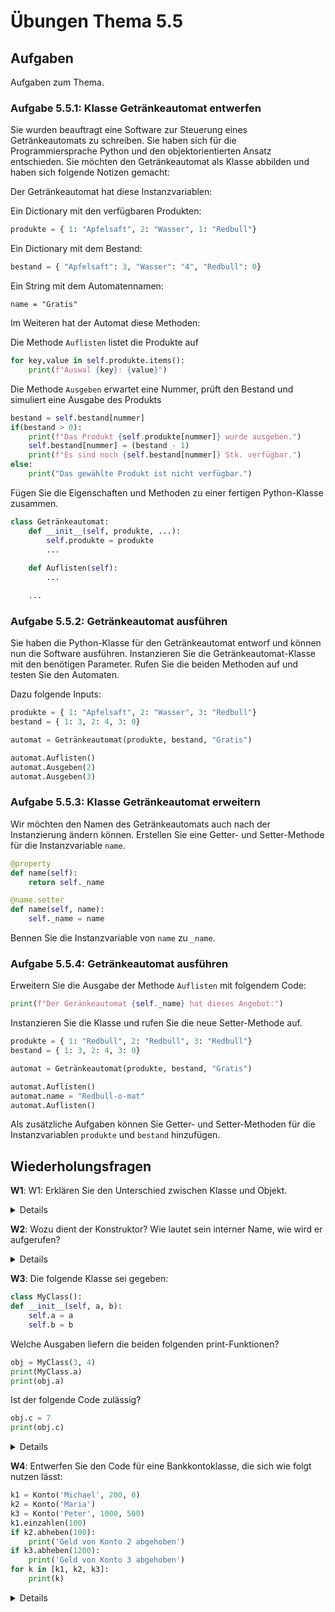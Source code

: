 # Übungen Thema 5.5

## Aufgaben

Aufgaben zum Thema.

### Aufgabe 5.5.1: Klasse Getränkeautomat entwerfen

Sie wurden beauftragt eine Software zur Steuerung eines Getränkeautomats zu schreiben. Sie haben sich für die Programmiersprache Python und den objektorientierten Ansatz entschieden. Sie möchten den Getränkeautomat als Klasse abbilden und haben sich folgende Notizen gemacht:

Der Getränkeautomat hat diese Instanzvariablen:

Ein Dictionary mit den verfügbaren Produkten:

```py
produkte = { 1: "Apfelsaft", 2: "Wasser", 1: "Redbull"}
```

Ein Dictionary mit dem Bestand:  

```py
bestand = { "Apfelsaft": 3, "Wasser": "4", "Redbull": 0}
```

Ein String mit dem Automatennamen:

```
name = "Gratis"
```

Im Weiteren hat der Automat diese Methoden:

Die Methode `Auflisten` listet die Produkte auf

```py
for key,value in self.produkte.items():
	print(f"Auswal {key}: {value}")
```

Die Methode `Ausgeben` erwartet eine Nummer, prüft den Bestand und simuliert eine Ausgabe des Produkts

```py
bestand = self.bestand[nummer]
if(bestand > 0):
	print(f"Das Produkt {self.produkte[nummer]} wurde ausgeben.")
	self.bestand[nummer] = (bestand - 1)
	print(f"Es sind noch {self.bestand[nummer]} Stk. verfügbar.")
else:
	print("Das gewählte Produkt ist nicht verfügbar.")
```

Fügen Sie die Eigenschaften und Methoden zu einer fertigen Python-Klasse zusammen.

```py
class Getränkeautomat:
    def __init__(self, produkte, ...):
		self.produkte = produkte
        ...
        
    def Auflisten(self):
		...

	...
```

### Aufgabe 5.5.2: Getränkeautomat ausführen

Sie haben die Python-Klasse für den Getränkeautomat entworf und können nun die Software ausführen. Instanzieren Sie die Getränkeautomat-Klasse mit den benötigen Parameter. Rufen Sie die beiden Methoden auf und testen Sie den Automaten.

Dazu folgende Inputs:

```py
produkte = { 1: "Apfelsaft", 2: "Wasser", 3: "Redbull"}
bestand = { 1: 3, 2: 4, 3: 0}

automat = Getränkeautomat(produkte, bestand, "Gratis")

automat.Auflisten()
automat.Ausgeben(2)
automat.Ausgeben(3)
```

### Aufgabe 5.5.3: Klasse Getränkeautomat erweitern

Wir möchten den Namen des Getränkeautomats auch nach der Instanzierung ändern können. Erstellen Sie eine Getter- und Setter-Methode für die Instanzvariable `name`.

```py
@property
def name(self):
	return self._name
```

```py
@name.setter
def name(self, name):
	self._name = name
```

Bennen Sie die Instanzvariable von `name` zu `_name`.

### Aufgabe 5.5.4: Getränkeautomat ausführen

Erweitern Sie die Ausgabe der Methode `Auflisten` mit folgendem Code:

```py
print(f"Der Geränkeautomat {self._name} hat dieses Angebot:")
```

Instanzieren Sie die Klasse und rufen Sie die neue Setter-Methode auf.

```py
produkte = { 1: "Redbull", 2: "Redbull", 3: "Redbull"}
bestand = { 1: 3, 2: 4, 3: 0}

automat = Getränkeautomat(produkte, bestand, "Gratis")

automat.Auflisten()
automat.name = "Redbull-o-mat"
automat.Auflisten()
```

Als zusätzliche Aufgaben können Sie Getter- und Setter-Methoden für die Instanzvariablen `produkte` und `bestand` hinzufügen.

## Wiederholungsfragen

**W1**: W1: Erklären Sie den Unterschied zwischen Klasse und Objekt.

<details>
Grundsätzlich gibt der Code einer Klasse vor, welche Funktionen die Klasse erfüllt, das heißt, welche Variablen und Methoden es gibt. Wenn Sie so wollen, ist die Klasse ein Bauplan.

Objekte werden von der Klasse abgeleitet. Wenn Sie also eine Auto-Klasse programmiert haben, können Sie im laufenden Programm daraus unzählige Auto-Objekte erzeugen. Anstelle von Objekten sind auch die Begriffe Instanz oder Exemplar üblich.

Python ist insofern ein Sonderfall, als auch die Klasse an sich als Objekt gilt.
</details>

**W2**: Wozu dient der Konstruktor? Wie lautet sein interner Name, wie wird er aufgerufen?

<details>
Die Aufgabe des Konstruktors besteht darin, die Daten (Instanzvariablen) eines neuen Objekts zu initialisieren. Oft werden im Konstruktor auch die übergebenen Parameter daraufhin überprüft, ob es sich um sinnvolle Daten handelt. Ist das nicht der Fall, kann ein Fehler ausgelöst werden.

Innerhalb der Klasse wird der Konstruktor als spezielle Methode mit dem Namen __init__ implementiert. Der erste Parameter lautet immer self und gibt Zugriff auf die neue Objektinstanz.

Zum Aufruf des Konstruktors kommt es, wenn Sie ein Objekt erzeugen, also var = MyClass(parameter) aufrufen.
</details>

**W3**: Die folgende Klasse sei gegeben:

```py
class MyClass():
def __init__(self, a, b):
    self.a = a
    self.b = b
```

Welche Ausgaben liefern die beiden folgenden print-Funktionen?

```py
obj = MyClass(3, 4)
print(MyClass.a)
print(obj.a)
```

Ist der folgende Code zulässig?

```py
obj.c = 7
print(obj.c)
```

<details>
MyClass.a ist nicht zulässig. a ist eine Instanzvariable, der Zugriff kann nur über ein Objekt erfolgen.
<pre>
# Beispieldatei instancevar.py
obj = MyClass(3, 4)
print(MyClass.a)  # Fehler, MyClass hat kein Attribut 'a'
print(obj.a)      # Ausgabe 3
</pre>
Im Gegensatz zu den meisten anderen Programmiersprachen sind Objekte zur Laufzeit um zusätzliche Attribute (also Variablen und Methoden) erweiterbar. Daher funktioniert dieser Code ohne Probleme:
<pre>
obj.c = 7
print(obj.c)       # Ausgabe 7
</pre>
</details>

**W4**: Entwerfen Sie den Code für eine Bankkontoklasse, die sich wie folgt nutzen lässt:

```py
k1 = Konto('Michael', 200, 0)
k2 = Konto('Maria')
k3 = Konto('Peter', 1000, 500)
k1.einzahlen(100)
if k2.abheben(100):
	print('Geld von Konto 2 abgehoben')
if k3.abheben(1200):
	print('Geld von Konto 3 abgehoben')
for k in [k1, k2, k3]: 
	print(k)
```

<details>
Die Klasse für ein Bankkonto kann z. B. so aussehen:
<pre>
# Beispieldatei konto.py
class Konto():  
    # Konstruktor
    def __init__(self, name, startguthaben=0, rahmen=0):
        # private Instanzvariablen
        self.__name = name
        self.__guthaben = startguthaben
        self.__rahmen = rahmen

    # Instanzmethoden
    def einzahlen(self, betrag):
        if betrag<=0:
            raise ValueError('Ungültige Parameter!')
        self.__guthaben += betrag    

    def abheben(self, betrag):
        if betrag<=0:
            raise ValueError('Ungültige Parameter!')
        if betrag > self.__guthaben + self.__rahmen:
            print('Zu wenig Geld auf dem Konto.')  
            return False
        else:
            self.__guthaben -= betrag   
            return True

    # Objekt ausgeben
    def __str__(self):
        s = 'Konto von %s:\n  Guthaben: %d\n' + \
            '  Überziehungsrahmen: %d\n'
        return s % (self.__name, self.__guthaben, 
                    self.__rahmen)   
</pre>
</details>